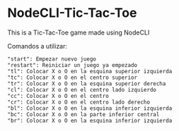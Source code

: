 # NodeCLI-Tic-Tac-Toe
This is a Tic-Tac-Toe game made using NodeCLI 

Comandos a utilizar:

	"start": Empezar nuevo juego
	"restart": Reiniciar un juego ya empezado
	"tl": Colocar X o O en la esquina superior izquierda
	"tc": Colocar X o O en el centro superior
	"tr": Colocar X o O en la esquina superior derecha
	"cl": Colocar X o O en el centro lado izquierdo
	"cc": Colocar X o O en el centro
	"cr": Colocar X o O en el centro lado derecho
	"bl": Colocar X o O en la esquina inferior izquierda
	"bc": Colocar X o O en la parte inferior central
	"br": Colocar X o O en la esquina inferior izquierda
